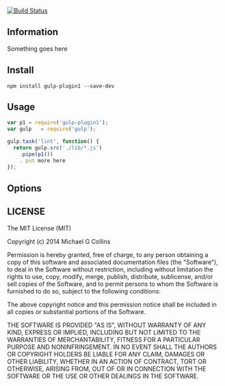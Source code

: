 [![Build Status](https://travis-ci.org/intervalia/gulp-plugin1.svg?branch=master)](https://travis-ci.org/intervalia/gulp-plugin1.svg)

## Information

Something goes here

## Install

    npm install gulp-plugin1 --save-dev

## Usage

```js
var p1 = require('gulp-plugin1');
var gulp   = require('gulp');

gulp.task('lint', function() {
  return gulp.src('./lib/*.js')
    .pipe(p1())
    . put more here
});
```

## Options

## LICENSE

The MIT License (MIT)

Copyright (c) 2014 Michael G Collins

Permission is hereby granted, free of charge, to any person obtaining a copy
of this software and associated documentation files (the "Software"), to deal
in the Software without restriction, including without limitation the rights
to use, copy, modify, merge, publish, distribute, sublicense, and/or sell
copies of the Software, and to permit persons to whom the Software is
furnished to do so, subject to the following conditions:

The above copyright notice and this permission notice shall be included in
all copies or substantial portions of the Software.

THE SOFTWARE IS PROVIDED "AS IS", WITHOUT WARRANTY OF ANY KIND, EXPRESS OR
IMPLIED, INCLUDING BUT NOT LIMITED TO THE WARRANTIES OF MERCHANTABILITY,
FITNESS FOR A PARTICULAR PURPOSE AND NONINFRINGEMENT. IN NO EVENT SHALL THE
AUTHORS OR COPYRIGHT HOLDERS BE LIABLE FOR ANY CLAIM, DAMAGES OR OTHER
LIABILITY, WHETHER IN AN ACTION OF CONTRACT, TORT OR OTHERWISE, ARISING FROM,
OUT OF OR IN CONNECTION WITH THE SOFTWARE OR THE USE OR OTHER DEALINGS IN
THE SOFTWARE.
